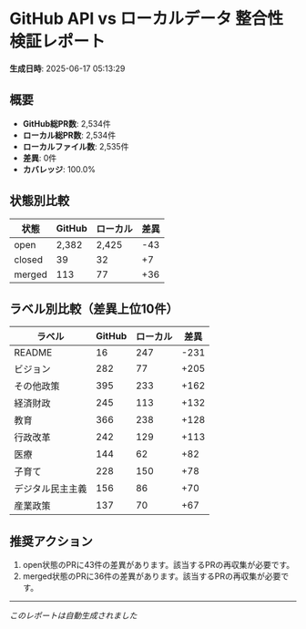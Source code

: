 # GitHub API vs ローカルデータ 整合性検証レポート

**生成日時**: 2025-06-17 05:13:29

## 概要

- **GitHub総PR数**: 2,534件
- **ローカル総PR数**: 2,534件
- **ローカルファイル数**: 2,535件
- **差異**: 0件
- **カバレッジ**: 100.0%

## 状態別比較

| 状態 | GitHub | ローカル | 差異 |
|------|--------|----------|------|
| open | 2,382 | 2,425 | -43 |
| closed | 39 | 32 | +7 |
| merged | 113 | 77 | +36 |

## ラベル別比較（差異上位10件）

| ラベル | GitHub | ローカル | 差異 |
|--------|--------|----------|------|
| README | 16 | 247 | -231 |
| ビジョン | 282 | 77 | +205 |
| その他政策 | 395 | 233 | +162 |
| 経済財政 | 245 | 113 | +132 |
| 教育 | 366 | 238 | +128 |
| 行政改革 | 242 | 129 | +113 |
| 医療 | 144 | 62 | +82 |
| 子育て | 228 | 150 | +78 |
| デジタル民主主義 | 156 | 86 | +70 |
| 産業政策 | 137 | 70 | +67 |

## 推奨アクション

1. open状態のPRに43件の差異があります。該当するPRの再収集が必要です。
2. merged状態のPRに36件の差異があります。該当するPRの再収集が必要です。

---
*このレポートは自動生成されました*